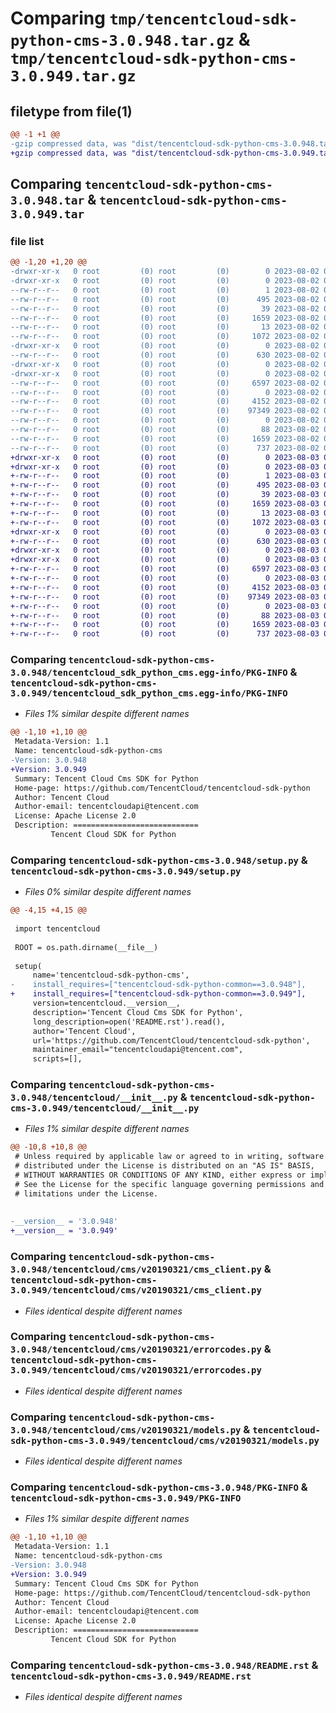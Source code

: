# Comparing `tmp/tencentcloud-sdk-python-cms-3.0.948.tar.gz` & `tmp/tencentcloud-sdk-python-cms-3.0.949.tar.gz`

## filetype from file(1)

```diff
@@ -1 +1 @@
-gzip compressed data, was "dist/tencentcloud-sdk-python-cms-3.0.948.tar", last modified: Wed Aug  2 00:27:02 2023, max compression
+gzip compressed data, was "dist/tencentcloud-sdk-python-cms-3.0.949.tar", last modified: Thu Aug  3 00:23:26 2023, max compression
```

## Comparing `tencentcloud-sdk-python-cms-3.0.948.tar` & `tencentcloud-sdk-python-cms-3.0.949.tar`

### file list

```diff
@@ -1,20 +1,20 @@
-drwxr-xr-x   0 root         (0) root         (0)        0 2023-08-02 00:27:02.000000 tencentcloud-sdk-python-cms-3.0.948/
-drwxr-xr-x   0 root         (0) root         (0)        0 2023-08-02 00:27:02.000000 tencentcloud-sdk-python-cms-3.0.948/tencentcloud_sdk_python_cms.egg-info/
--rw-r--r--   0 root         (0) root         (0)        1 2023-08-02 00:27:02.000000 tencentcloud-sdk-python-cms-3.0.948/tencentcloud_sdk_python_cms.egg-info/dependency_links.txt
--rw-r--r--   0 root         (0) root         (0)      495 2023-08-02 00:27:02.000000 tencentcloud-sdk-python-cms-3.0.948/tencentcloud_sdk_python_cms.egg-info/SOURCES.txt
--rw-r--r--   0 root         (0) root         (0)       39 2023-08-02 00:27:02.000000 tencentcloud-sdk-python-cms-3.0.948/tencentcloud_sdk_python_cms.egg-info/requires.txt
--rw-r--r--   0 root         (0) root         (0)     1659 2023-08-02 00:27:02.000000 tencentcloud-sdk-python-cms-3.0.948/tencentcloud_sdk_python_cms.egg-info/PKG-INFO
--rw-r--r--   0 root         (0) root         (0)       13 2023-08-02 00:27:02.000000 tencentcloud-sdk-python-cms-3.0.948/tencentcloud_sdk_python_cms.egg-info/top_level.txt
--rw-r--r--   0 root         (0) root         (0)     1072 2023-08-02 00:27:02.000000 tencentcloud-sdk-python-cms-3.0.948/setup.py
-drwxr-xr-x   0 root         (0) root         (0)        0 2023-08-02 00:27:02.000000 tencentcloud-sdk-python-cms-3.0.948/tencentcloud/
--rw-r--r--   0 root         (0) root         (0)      630 2023-08-02 00:27:02.000000 tencentcloud-sdk-python-cms-3.0.948/tencentcloud/__init__.py
-drwxr-xr-x   0 root         (0) root         (0)        0 2023-08-02 00:27:02.000000 tencentcloud-sdk-python-cms-3.0.948/tencentcloud/cms/
-drwxr-xr-x   0 root         (0) root         (0)        0 2023-08-02 00:27:02.000000 tencentcloud-sdk-python-cms-3.0.948/tencentcloud/cms/v20190321/
--rw-r--r--   0 root         (0) root         (0)     6597 2023-08-02 00:27:02.000000 tencentcloud-sdk-python-cms-3.0.948/tencentcloud/cms/v20190321/cms_client.py
--rw-r--r--   0 root         (0) root         (0)        0 2023-08-02 00:27:02.000000 tencentcloud-sdk-python-cms-3.0.948/tencentcloud/cms/v20190321/__init__.py
--rw-r--r--   0 root         (0) root         (0)     4152 2023-08-02 00:27:02.000000 tencentcloud-sdk-python-cms-3.0.948/tencentcloud/cms/v20190321/errorcodes.py
--rw-r--r--   0 root         (0) root         (0)    97349 2023-08-02 00:27:02.000000 tencentcloud-sdk-python-cms-3.0.948/tencentcloud/cms/v20190321/models.py
--rw-r--r--   0 root         (0) root         (0)        0 2023-08-02 00:27:02.000000 tencentcloud-sdk-python-cms-3.0.948/tencentcloud/cms/__init__.py
--rw-r--r--   0 root         (0) root         (0)       88 2023-08-02 00:27:02.000000 tencentcloud-sdk-python-cms-3.0.948/setup.cfg
--rw-r--r--   0 root         (0) root         (0)     1659 2023-08-02 00:27:02.000000 tencentcloud-sdk-python-cms-3.0.948/PKG-INFO
--rw-r--r--   0 root         (0) root         (0)      737 2023-08-02 00:27:02.000000 tencentcloud-sdk-python-cms-3.0.948/README.rst
+drwxr-xr-x   0 root         (0) root         (0)        0 2023-08-03 00:23:26.000000 tencentcloud-sdk-python-cms-3.0.949/
+drwxr-xr-x   0 root         (0) root         (0)        0 2023-08-03 00:23:26.000000 tencentcloud-sdk-python-cms-3.0.949/tencentcloud_sdk_python_cms.egg-info/
+-rw-r--r--   0 root         (0) root         (0)        1 2023-08-03 00:23:26.000000 tencentcloud-sdk-python-cms-3.0.949/tencentcloud_sdk_python_cms.egg-info/dependency_links.txt
+-rw-r--r--   0 root         (0) root         (0)      495 2023-08-03 00:23:26.000000 tencentcloud-sdk-python-cms-3.0.949/tencentcloud_sdk_python_cms.egg-info/SOURCES.txt
+-rw-r--r--   0 root         (0) root         (0)       39 2023-08-03 00:23:26.000000 tencentcloud-sdk-python-cms-3.0.949/tencentcloud_sdk_python_cms.egg-info/requires.txt
+-rw-r--r--   0 root         (0) root         (0)     1659 2023-08-03 00:23:26.000000 tencentcloud-sdk-python-cms-3.0.949/tencentcloud_sdk_python_cms.egg-info/PKG-INFO
+-rw-r--r--   0 root         (0) root         (0)       13 2023-08-03 00:23:26.000000 tencentcloud-sdk-python-cms-3.0.949/tencentcloud_sdk_python_cms.egg-info/top_level.txt
+-rw-r--r--   0 root         (0) root         (0)     1072 2023-08-03 00:23:26.000000 tencentcloud-sdk-python-cms-3.0.949/setup.py
+drwxr-xr-x   0 root         (0) root         (0)        0 2023-08-03 00:23:26.000000 tencentcloud-sdk-python-cms-3.0.949/tencentcloud/
+-rw-r--r--   0 root         (0) root         (0)      630 2023-08-03 00:23:26.000000 tencentcloud-sdk-python-cms-3.0.949/tencentcloud/__init__.py
+drwxr-xr-x   0 root         (0) root         (0)        0 2023-08-03 00:23:26.000000 tencentcloud-sdk-python-cms-3.0.949/tencentcloud/cms/
+drwxr-xr-x   0 root         (0) root         (0)        0 2023-08-03 00:23:26.000000 tencentcloud-sdk-python-cms-3.0.949/tencentcloud/cms/v20190321/
+-rw-r--r--   0 root         (0) root         (0)     6597 2023-08-03 00:23:26.000000 tencentcloud-sdk-python-cms-3.0.949/tencentcloud/cms/v20190321/cms_client.py
+-rw-r--r--   0 root         (0) root         (0)        0 2023-08-03 00:23:26.000000 tencentcloud-sdk-python-cms-3.0.949/tencentcloud/cms/v20190321/__init__.py
+-rw-r--r--   0 root         (0) root         (0)     4152 2023-08-03 00:23:26.000000 tencentcloud-sdk-python-cms-3.0.949/tencentcloud/cms/v20190321/errorcodes.py
+-rw-r--r--   0 root         (0) root         (0)    97349 2023-08-03 00:23:26.000000 tencentcloud-sdk-python-cms-3.0.949/tencentcloud/cms/v20190321/models.py
+-rw-r--r--   0 root         (0) root         (0)        0 2023-08-03 00:23:26.000000 tencentcloud-sdk-python-cms-3.0.949/tencentcloud/cms/__init__.py
+-rw-r--r--   0 root         (0) root         (0)       88 2023-08-03 00:23:26.000000 tencentcloud-sdk-python-cms-3.0.949/setup.cfg
+-rw-r--r--   0 root         (0) root         (0)     1659 2023-08-03 00:23:26.000000 tencentcloud-sdk-python-cms-3.0.949/PKG-INFO
+-rw-r--r--   0 root         (0) root         (0)      737 2023-08-03 00:23:26.000000 tencentcloud-sdk-python-cms-3.0.949/README.rst
```

### Comparing `tencentcloud-sdk-python-cms-3.0.948/tencentcloud_sdk_python_cms.egg-info/PKG-INFO` & `tencentcloud-sdk-python-cms-3.0.949/tencentcloud_sdk_python_cms.egg-info/PKG-INFO`

 * *Files 1% similar despite different names*

```diff
@@ -1,10 +1,10 @@
 Metadata-Version: 1.1
 Name: tencentcloud-sdk-python-cms
-Version: 3.0.948
+Version: 3.0.949
 Summary: Tencent Cloud Cms SDK for Python
 Home-page: https://github.com/TencentCloud/tencentcloud-sdk-python
 Author: Tencent Cloud
 Author-email: tencentcloudapi@tencent.com
 License: Apache License 2.0
 Description: ============================
         Tencent Cloud SDK for Python
```

### Comparing `tencentcloud-sdk-python-cms-3.0.948/setup.py` & `tencentcloud-sdk-python-cms-3.0.949/setup.py`

 * *Files 0% similar despite different names*

```diff
@@ -4,15 +4,15 @@
 
 import tencentcloud
 
 ROOT = os.path.dirname(__file__)
 
 setup(
     name='tencentcloud-sdk-python-cms',
-    install_requires=["tencentcloud-sdk-python-common==3.0.948"],
+    install_requires=["tencentcloud-sdk-python-common==3.0.949"],
     version=tencentcloud.__version__,
     description='Tencent Cloud Cms SDK for Python',
     long_description=open('README.rst').read(),
     author='Tencent Cloud',
     url='https://github.com/TencentCloud/tencentcloud-sdk-python',
     maintainer_email="tencentcloudapi@tencent.com",
     scripts=[],
```

### Comparing `tencentcloud-sdk-python-cms-3.0.948/tencentcloud/__init__.py` & `tencentcloud-sdk-python-cms-3.0.949/tencentcloud/__init__.py`

 * *Files 1% similar despite different names*

```diff
@@ -10,8 +10,8 @@
 # Unless required by applicable law or agreed to in writing, software
 # distributed under the License is distributed on an "AS IS" BASIS,
 # WITHOUT WARRANTIES OR CONDITIONS OF ANY KIND, either express or implied.
 # See the License for the specific language governing permissions and
 # limitations under the License.
 
 
-__version__ = '3.0.948'
+__version__ = '3.0.949'
```

### Comparing `tencentcloud-sdk-python-cms-3.0.948/tencentcloud/cms/v20190321/cms_client.py` & `tencentcloud-sdk-python-cms-3.0.949/tencentcloud/cms/v20190321/cms_client.py`

 * *Files identical despite different names*

### Comparing `tencentcloud-sdk-python-cms-3.0.948/tencentcloud/cms/v20190321/errorcodes.py` & `tencentcloud-sdk-python-cms-3.0.949/tencentcloud/cms/v20190321/errorcodes.py`

 * *Files identical despite different names*

### Comparing `tencentcloud-sdk-python-cms-3.0.948/tencentcloud/cms/v20190321/models.py` & `tencentcloud-sdk-python-cms-3.0.949/tencentcloud/cms/v20190321/models.py`

 * *Files identical despite different names*

### Comparing `tencentcloud-sdk-python-cms-3.0.948/PKG-INFO` & `tencentcloud-sdk-python-cms-3.0.949/PKG-INFO`

 * *Files 1% similar despite different names*

```diff
@@ -1,10 +1,10 @@
 Metadata-Version: 1.1
 Name: tencentcloud-sdk-python-cms
-Version: 3.0.948
+Version: 3.0.949
 Summary: Tencent Cloud Cms SDK for Python
 Home-page: https://github.com/TencentCloud/tencentcloud-sdk-python
 Author: Tencent Cloud
 Author-email: tencentcloudapi@tencent.com
 License: Apache License 2.0
 Description: ============================
         Tencent Cloud SDK for Python
```

### Comparing `tencentcloud-sdk-python-cms-3.0.948/README.rst` & `tencentcloud-sdk-python-cms-3.0.949/README.rst`

 * *Files identical despite different names*

